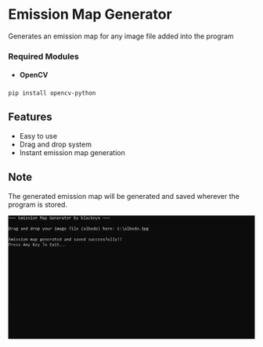 # Emission Map Generator
Generates an emission map for any image file added into the program

### Required Modules

- #### OpenCV
`pip install opencv-python`

Features
--------

* Easy to use 
* Drag and drop system
* Instant emission map generation

Note
--------
The generated emission map will be generated and saved wherever the program is stored.

![emissionMapGen](/Screenshot/img.png?raw=true "Emission Map Generator")
